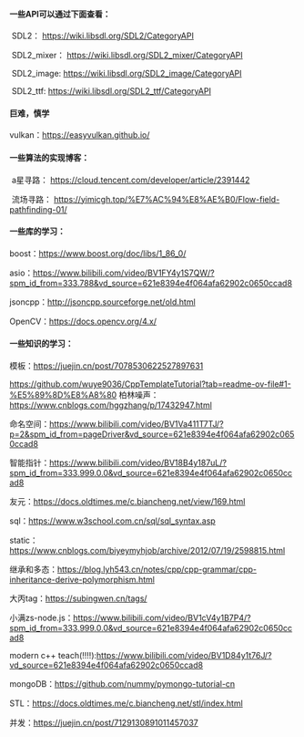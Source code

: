 #### 一些API可以通过下面查看：

​	SDL2：		https://wiki.libsdl.org/SDL2/CategoryAPI

​	SDL2_mixer：    https://wiki.libsdl.org/SDL2_mixer/CategoryAPI

​	SDL2_image:       https://wiki.libsdl.org/SDL2_image/CategoryAPI

​	SDL2_ttf:	      https://wiki.libsdl.org/SDL2_ttf/CategoryAPI

#### 巨难，慎学
  vulkan：https://easyvulkan.github.io/

#### 一些算法的实现博客：

​	a星寻路：	https://cloud.tencent.com/developer/article/2391442

​	流场寻路：      https://yimicgh.top/%E7%AC%94%E8%AE%B0/Flow-field-pathfinding-01/

#### 一些库的学习：

  boost：https://www.boost.org/doc/libs/1_86_0/

  asio：https://www.bilibili.com/video/BV1FY4y1S7QW/?spm_id_from=333.788&vd_source=621e8394e4f064afa62902c0650ccad8

  jsoncpp：http://jsoncpp.sourceforge.net/old.html

  OpenCV：https://docs.opencv.org/4.x/

#### 一些知识的学习：

  模板：https://juejin.cn/post/7078530622527897631

  https://github.com/wuye9036/CppTemplateTutorial?tab=readme-ov-file#1-%E5%89%8D%E8%A8%80
  柏林噪声：https://www.cnblogs.com/hggzhang/p/17432947.html
  
  命名空间：https://www.bilibili.com/video/BV1Va411T7TJ/?p=2&spm_id_from=pageDriver&vd_source=621e8394e4f064afa62902c0650ccad8
  
  智能指针：https://www.bilibili.com/video/BV18B4y187uL/?spm_id_from=333.999.0.0&vd_source=621e8394e4f064afa62902c0650ccad8

  友元：https://docs.oldtimes.me/c.biancheng.net/view/169.html

  sql：https://www.w3school.com.cn/sql/sql_syntax.asp

  static：https://www.cnblogs.com/biyeymyhjob/archive/2012/07/19/2598815.html

  继承和多态：https://blog.lyh543.cn/notes/cpp/cpp-grammar/cpp-inheritance-derive-polymorphism.html

  大丙tag：https://subingwen.cn/tags/

  小满zs-node.js：https://www.bilibili.com/video/BV1cV4y1B7P4/?spm_id_from=333.999.0.0&vd_source=621e8394e4f064afa62902c0650ccad8

  modern c++ teach(!!!!):https://www.bilibili.com/video/BV1D84y1t76J/?vd_source=621e8394e4f064afa62902c0650ccad8

  mongoDB：https://github.com/nummy/pymongo-tutorial-cn

  STL：https://docs.oldtimes.me/c.biancheng.net/stl/index.html

  并发：https://juejin.cn/post/7129130891011457037
